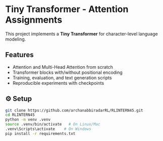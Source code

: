 # Tiny Transformer - Attention Assignments

This project implements a **Tiny Transformer** for character-level language modeling.

##  Features
- Attention and Multi-Head Attention from scratch
- Transformer blocks with/without positional encoding
- Training, evaluation, and text generation scripts
- Reproducible experiments with checkpoints

## ⚙️ Setup
```bash
git clone https://github.com/archanabbiradarRL/RLINTERN45.git
cd RLINTERN45
python -m venv .venv
source .venv/bin/activate   # On Linux/Mac
.venv\Scripts\activate    # On Windows
pip install -r requirements.txt
